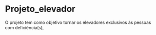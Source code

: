 # Projeto_elevador
O projeto tem como objetivo tornar os elevadores exclusivos às pessoas com deficiência(s), 
